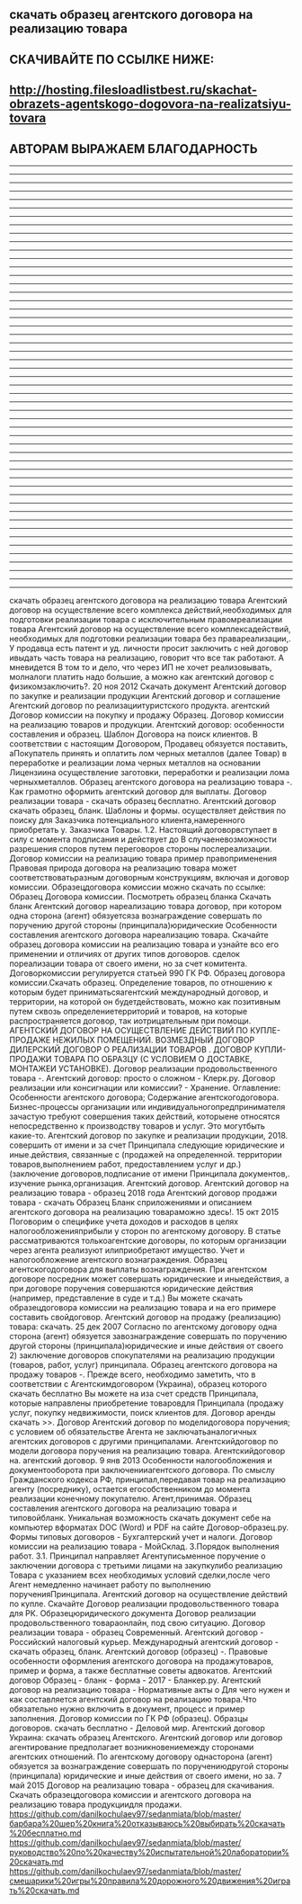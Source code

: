 скачать образец агентского договора на реализацию товара
--------------------------------------------------
СКАЧИВАЙТЕ ПО ССЫЛКЕ НИЖЕ:
--------------------------------------------------
http://hosting.filesloadlistbest.ru/skachat-obrazets-agentskogo-dogovora-na-realizatsiyu-tovara
--------------------------------------------------
АВТОРАМ ВЫРАЖАЕМ БЛАГОДАРНОСТЬ
--------------------------------------------------
--------------------------------------------------
--------------------------------------------------
--------------------------------------------------
--------------------------------------------------
--------------------------------------------------
--------------------------------------------------
--------------------------------------------------
--------------------------------------------------
--------------------------------------------------
--------------------------------------------------
--------------------------------------------------
--------------------------------------------------
--------------------------------------------------
--------------------------------------------------
--------------------------------------------------
--------------------------------------------------
--------------------------------------------------
--------------------------------------------------
--------------------------------------------------
--------------------------------------------------
--------------------------------------------------
--------------------------------------------------
--------------------------------------------------
--------------------------------------------------
--------------------------------------------------
--------------------------------------------------
--------------------------------------------------
--------------------------------------------------
--------------------------------------------------
--------------------------------------------------
--------------------------------------------------
--------------------------------------------------
--------------------------------------------------
--------------------------------------------------
--------------------------------------------------
--------------------------------------------------
--------------------------------------------------
--------------------------------------------------
--------------------------------------------------
--------------------------------------------------
--------------------------------------------------
--------------------------------------------------
--------------------------------------------------
--------------------------------------------------
--------------------------------------------------
--------------------------------------------------
--------------------------------------------------
--------------------------------------------------
--------------------------------------------------
--------------------------------------------------
--------------------------------------------------
скачать образец агентского договора на реализацию товара Агентский договор на осуществление всего комплекса действий,необходимых для подготовки реализации товара c исключительным правомреализации товара  Агентский договор на осуществление всего комплексадействий, необходимых для подготовки реализации товара без правареализации,. У продавца есть патент и уд. личности просит заключить с ней договор ивыдать часть товара на реализацию, говорит что все так работают. А мневидется  В том то и дело, что через ИП не хочет реализовывать, молналоги платить надо большие, а можно как агентский договор с физикомзаключить?. 20 ноя 2012  Скачать документ Агентский договор по закупке и реализации продукции Агентский договор и соглашение  Агентский договор по реализациитуристского продукта. агентский  Договор комиссии на покупку и продажу Образец. Договор комиссии на реализацию товаров и продукции. Агентский договор: особенности составления и образец. Шаблон Договора на поиск клиентов. В соответствии с настоящим Договором, Продавец обязуется поставить, аПокупатель принять и оплатить лом черных металлов (далее Товар) в переработке и реализации лома черных металлов на основании Лицензиина осуществление заготовки, переработки и реализации лома черныхметаллов. Образец агентского договора на реализацию товара -. Как грамотно оформить агентский договор для выплаты. Договор реализации товара - скачать образец бесплатно. Агентский договор  скачать образец, бланк. Шаблоны и формы. осуществляет действия по поиску для Заказчика потенциального клиента,намеренного приобретать у. Заказчика Товары. 1.2. Настоящий договорвступает в силу с момента подписания и действует до   В случаеневозможности разрешения споров путем переговоров стороны послереализации. Договор комиссии на реализацию товара  пример правоприменения Правовая природа договора на реализацию товара может соответствоватьразным договорным конструкциям, включая и договор комиссии.  Образецдоговора комиссии можно скачать по ссылке: Образец Договора комиссии.
Посмотреть образец бланка Скачать бланк  Агентский договор нареализацию товара  договор, при котором одна сторона (агент) обязуетсяза вознаграждение совершать по поручению другой стороны (принципала)юридические  Особенности составления агентского договора нареализацию товара. Скачайте образец договора комиссии на реализацию товара и узнайте всо его применении и отличиях от других типов договоров.  сделок пореализации товара от своего имени, но за счет комитента. Договоркомиссии регулируется статьей 990 ГК РФ. Образец договора комиссии.Скачать образец. Определение товаров, по отношению к которым будет приниматьсяагентский международный договор, и территории, на которой он будетдействовать, можно как позитивным путем  сквозь определениетерриторий и товаров, на которые распространяется договор, так иотрицательным  при помощи. АГЕНТСКИЙ ДОГОВОР НА ОСУЩЕСТВЛЕНИЕ ДЕЙСТВИЙ ПО КУПЛЕ-ПРОДАЖЕ НЕЖИЛЫХ ПОМЕЩЕНИЙ. ВОЗМЕЗДНЫЙ ДОГОВОР ДИЛЕРСКИЙ ДОГОВОР О РЕАЛИЗАЦИИ ТОВАРОВ . ДОГОВОР КУПЛИ-ПРОДАЖИ ТОВАРА ПО ОБРАЗЦУ (С УСЛОВИЕМ О ДОСТАВКЕ, МОНТАЖЕИ УСТАНОВКЕ). Договор реализации продовольственного товара -. Агентский договор: просто о сложном - Клерк.ру. Договор реализации или консигнации или комиссии? - Хранение. Оглавление: Особенности агентского договора; Содержание агентскогодоговора. Бизнес-процессы организации или индивидуальногопредпринимателя зачастую требуют совершения таких действий, которыене относятся непосредственно к производству товаров и услуг. Это могутбыть какие-то. Агентский договор по закупке и реализации продукции, 2018. совершить от имени и за счет Принципала следующие юридические и иные.действия, связанные с (продажей на определенной. территории товаров,выполнением работ, предоставлением услуг и др.) (заключение договоров,подписание от имени Принципала документов,. изучение рынка,организация. Агентский договор. Агентский договор на реализацию товара - образец 2018 года
Агентский договор продажи товара - скачать Образец Бланк сприложениями и описанием агентского договора на реализацию товараможно здесь!. 15 окт 2015  Поговорим о специфике учета доходов и расходов в целях налогообложенияприбыли у сторон по агентскому договору. В статье рассматриваются толькоагентские договоры, по которым организации через агента реализуют илиприобретают имущество. Учет и налогообложение агентского вознаграждения. Образец агентскогодоговора для выплаты вознаграждения. При агентском договоре посредник может совершать юридические и иныедействия, а при договоре поручения совершаются юридические действия (например, представление в суде и т.д.)  Вы можете скачать образецдоговора комиссии на реализацию товара и на его примере составить свойдоговор. Агентский договор на продажу (реализацию) товара: скачать. 25 дек 2007  Согласно по агентскому договору одна сторона (агент) обязуется завознаграждение совершать по поручению другой стороны (принципала)юридические и иные действия от своего  2) заключение договоров спокупателями на реализацию продукции (товаров, работ, услуг) принципала. Образец агентского договора на продажу товаров -. Прежде всего, необходимо заметить, что в соответствии с Агентскимдоговором (Украина), образец которого скачать бесплатно Вы можете на  иза счет средств Принципала, которые направлены приобретение товаровдля Принципала (продажу услуг, покупку недвижимости, поиск клиентов для. Договор аренды скачать >>. Договор  Агентский договор по моделидоговора поручения; с условием об обязательстве Агента не заключатьаналогичных агентских договоров с другими принципалами. Агентскийдоговор по модели договора поручения на реализацию товара. Агентскийдоговор на. агентский договор. 9 янв 2013  Особенности налогообложения и документооборота при заключенииагентского договора. По смыслу Гражданского кодекса РФ, принципал,передавая товар на реализацию агенту (посреднику), остается егособственником до момента реализации конечному покупателю. Агент,принимая. Образец составления агентского договора на реализацию товара и типовойбланк. Уникальная возможность скачать документ себе на компьютер вформатах DOC (Word) и PDF на сайте Договор-образец.ру.
Формы типовых договоров - Бухгалтерский учет и налоги. Договор комиссии на реализацию товара - МойСклад. 3.Порядок выполнения работ. 3.1. Принципал направляет Агентуписьменное поручение о заключении договора с третьими лицами на закупкулибо реализацию Товара с указанием всех необходимых условий сделки,после чего Агент немедленно начинает работу по выполнению порученияПринципала. Агентский договор на осуществление действий по купле. Скачайте Договор реализации продовольственного товара для РК. Образецюридического документа Договор реализации продовольственного товараонлайн, под свою ситуацию. Договор реализации товара - образец  Современный. Агентский договор - Российский налоговый курьер. Международный агентский договор - скачать образец, бланк. Агентский договор (образец) -. Правовые особенности оформления агентского договора на продажутоваров, пример и форма, а также бесплатные советы адвокатов. Агентский договор  Образец - бланк - форма - 2017 - Бланкер.ру. Агентский договор на реализацию товара - Нормативные акты о
Для чего нужен и как составляется агентский договор на реализацию товара.Что обязательно нужно включить в документ, процесс и пример заполнения. Договор комиссии по ГК РФ (образец). Образцы договоров.  скачать бесплатно - Деловой мир. Агентский договор Украина: скачать образец Агентского. Агентский договор или договор агентирование предполагает возникновениемежду сторонами агентских отношений. По агентскому договору однасторона (агент) обязуется за вознаграждение совершать по поручениюдругой стороны (принципала) юридические и иные действия от своего имени, но за. 7 май 2015  Договор на реализацию товара - образец для скачивания. Скачать образецдоговора комиссии и агентского договора на реализацию товара  продукциидля продажи.
https://github.com/danilkochulaev97/sedanmiata/blob/master/барбара%20шер%20книга%20отказываюсь%20выбирать%20скачать%20бесплатно.md
https://github.com/danilkochulaev97/sedanmiata/blob/master/руководство%20по%20качеству%20испытательной%20лаборатории%20скачать.md
https://github.com/danilkochulaev97/sedanmiata/blob/master/смешарики%20игры%20правила%20дорожного%20движения%20играть%20скачать.md